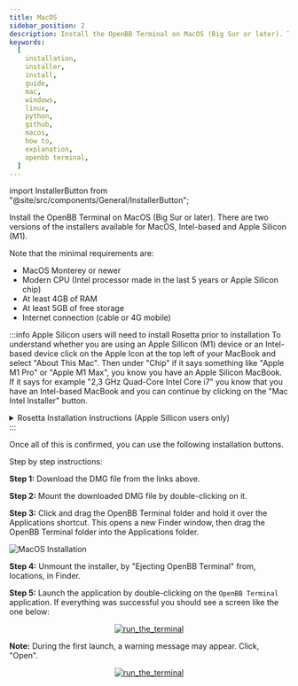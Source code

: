 ```yaml
---
title: MacOS
sidebar_position: 2
description: Install the OpenBB Terminal on MacOS (Big Sur or later). There are two versions of the installers available for MacOS, Intel-based and Apple Silicon (M1).
keywords:
  [
    installation,
    installer,
    install,
    guide,
    mac,
    windows,
    linux,
    python,
    github,
    macos,
    how to,
    explanation,
    openbb terminal,
  ]
---
```

import InstallerButton from "@site/src/components/General/InstallerButton";

Install the OpenBB Terminal on MacOS (Big Sur or later). There are two versions of the installers available for MacOS, Intel-based and Apple Silicon (M1). 

Note that the minimal requirements are:

- MacOS Monterey or newer
- Modern CPU (Intel processor made in the last 5 years or Apple Silicon chip)
- At least 4GB of RAM
- At least 5GB of free storage
- Internet connection (cable or 4G mobile)

:::info Apple Silicon users will need to install Rosetta prior to installation
To understand whether you are using an Apple Sillicon (M1) device or an Intel-based device click on the Apple Icon at the top left of your MacBook and select "About This Mac". Then under "Chip" if it says something like "Apple M1 Pro" or "Apple M1 Max", you know you have an Apple Silicon MacBook. If it says for example "2,3 GHz Quad-Core Intel Core i7" you know that you have an Intel-based MacBook and you can continue by clicking on the "Mac Intel Installer" button.

<details><summary>Rosetta Installation Instructions (Apple Sillicon users only)</summary>

1. Press ⌘ (Command) + SPACE to open spotlight search, and type `Terminal` and hit Return (⏎).
2. Copy and paste the following code in the Terminal and hit ENTER (⏎):
```console
softwareupdate --install-rosetta
```
3. This will start up the Rosetta installation process and you will receive a message regarding the Licence Agreement. Type `A` and hit Return (⏎).
4. After the installation process has finished, you can proceed to the "Mac M1 Installer" button.

</details>
:::


Once all of this is confirmed, you can use the following installation buttons.

<p>
<InstallerButton href="https://github.com/OpenBB-finance/OpenBBTerminal/releases/download/v2.5.1/x86.64.MacOS.OpenBB.Terminal.v2.5.1.dmg" label="Mac Intel Installer" />  <InstallerButton href="https://github.com/OpenBB-finance/OpenBBTerminal/releases/download/v2.5.1/ARM64.MacOS.OpenBB.Terminal.v2.5.1.dmg" label="Mac M1 Installer" />
</p>

Step by step instructions:

**Step 1:** Download the DMG file from the links above.

**Step 2:** Mount the downloaded DMG file by double-clicking on it.

**Step 3:** Click and drag the OpenBB Terminal folder and hold it over the Applications shortcut. This opens a new Finder window, then drag the OpenBB Terminal folder into the Applications folder.

![MacOS Installation](https://user-images.githubusercontent.com/11668535/173027899-9b25ae4f-1eef-462c-9dc9-86086e9cf197.png)

**Step 4:** Unmount the installer, by "Ejecting OpenBB Terminal" from, locations, in Finder.

**Step 5:** Launch the application by double-clicking on the `OpenBB Terminal` application. If everything was successful you should see a screen like the one below:

<p align="center"><a target="_blank" href="https://user-images.githubusercontent.com/46355364/223194653-a21966e2-cd55-44da-95eb-7c66811f629b.png"><img alt="run_the_terminal" src="https://user-images.githubusercontent.com/46355364/223194653-a21966e2-cd55-44da-95eb-7c66811f629b.png"></img></a></p>

**Note:** During the first launch, a warning message may appear. Click, "Open".

<p align="center"><a target="_blank" href="https://user-images.githubusercontent.com/85772166/220201620-1c42bbd4-7509-41fc-8df8-389f34fde58a.png"><img alt="run_the_terminal" src="https://user-images.githubusercontent.com/85772166/220201620-1c42bbd4-7509-41fc-8df8-389f34fde58a.png"></img></a></p>